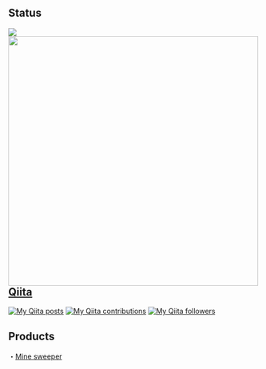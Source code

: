 ## Status
<a href="https://github.com/anuraghazra/github-readme-stats">
  <img align="left" src="https://github-readme-stats.vercel.app/api?username=Token-05&show_icons=true&theme=cobalt" />
</a>
<a href="https://github.com/anuraghazra/github-readme-stats">
  <img align="left" src="https://github-readme-stats.vercel.app/api/top-langs/?username=Token-05&theme=cobalt" width="500"/>
</a>

## [Qiita](https://qiita.com/Token-05)
[![My Qiita posts](https://qiita-badge.apiapi.app/s/Token-05/posts.svg)](http://qiita.com/Token-05) [![My Qiita contributions](https://qiita-badge.apiapi.app/s/Token-05/contributions.svg)](http://qiita.com/Token-05) [![My Qiita followers](https://qiita-badge.apiapi.app/s/Token-05/followers.svg)](http://qiita.com/Token-05)

## Products
・[Mine sweeper](https://github.com/Token-05/minesweeper)
